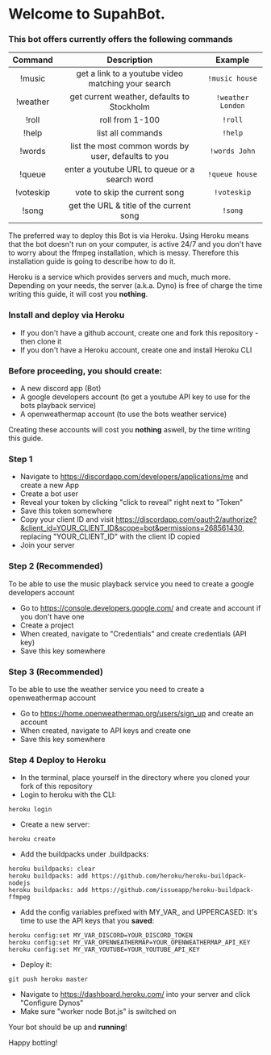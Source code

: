 # Welcome to SupahBot.

### This bot offers currently offers the following commands

| Command         | Description                                          | Example           |
| :-------------: |:----------------------------------------------------:| :----------------:|
| !music          | get a link to a youtube video matching your search   | `!music house`    |
| !weather        | get current weather, defaults to Stockholm           | `!weather London` |
| !roll           | roll from 1-100                                      | `!roll`           |
| !help           | list all commands                                    | `!help`           |
| !words          | list the most common words by user, defaults to you  | `!words John`     |
| !queue          | enter a youtube URL to queue or a search word        | `!queue house`    |
| !voteskip       | vote to skip the current song                        | `!voteskip`       |
| !song           | get the URL & title of the current song              | `!song`           |

The preferred way to deploy this Bot is via Heroku. Using Heroku means that the bot doesn't run on your computer,
is active 24/7 and you don't have to worry about the ffmpeg installation, which is messy. Therefore this installation guide is
going to describe how to do it.

Heroku is a service which provides servers and much, much more. Depending on your needs, the server (a.k.a. Dyno)
is free of charge the time writing this guide, it will cost you **nothing**.

### Install and deploy via Heroku
- If you don't have a github account, create one and fork this repository - then clone it
- If you don't have a Heroku account, create one and install Heroku CLI

### Before proceeding, you should create:
- A new discord app (Bot)
- A google developers account (to get a youtube API key to use for the bots playback service)
- A openweathermap account (to use the bots weather service)

Creating these accounts will cost you **nothing** aswell, by the time writing this guide.

### Step 1
- Navigate to https://discordapp.com/developers/applications/me and create a new App
- Create a bot user
- Reveal your token by clicking "click to reveal" right next to "Token"
- Save this token somewhere
- Copy your client ID and visit https://discordapp.com/oauth2/authorize?&client_id=YOUR_CLIENT_ID&scope=bot&permissions=268561430,
  replacing "YOUR_CLIENT_ID" with the client ID copied
- Join your server

### Step 2 (Recommended)
To be able to use the music playback service you need to create a google developers account
- Go to https://console.developers.google.com/ and create and account if you don't have one
- Create a project
- When created, navigate to "Credentials" and create credentials (API key)
- Save this key somewhere

### Step 3 (Recommended)
To be able to use the weather service you need to create a openweathermap account
- Go to https://home.openweathermap.org/users/sign_up and create an account
- When created, navigate to API keys and create one
- Save this key somewhere

### Step 4 Deploy to Heroku
- In the terminal, place yourself in the directory where you cloned your fork of this repository
- Login to heroku with the CLI:
```
heroku login
```
- Create a new server:
```
heroku create
```
- Add the buildpacks under .buildpacks:
```
heroku buildpacks: clear
heroku buildpacks: add https://github.com/heroku/heroku-buildpack-nodejs
heroku buildpacks: add https://github.com/issueapp/heroku-buildpack-ffmpeg
```
- Add the config variables prefixed with MY_VAR_ and UPPERCASED:
It's time to use the API keys that you **saved**:
```
heroku config:set MY_VAR_DISCORD=YOUR_DISCORD_TOKEN
heroku config:set MY_VAR_OPENWEATHERMAP=YOUR_OPENWEATHERMAP_API_KEY
heroku config:set MY_VAR_YOUTUBE=YOUR_YOUTUBE_API_KEY
```
- Deploy it:
```
git push heroku master
```
- Navigate to https://dashboard.heroku.com/ into your server and click "Configure Dynos"
- Make sure "worker node Bot.js" is switched on

Your bot should be up and **running**!

Happy botting!
